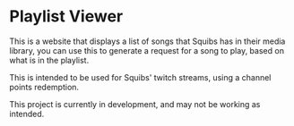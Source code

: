 # Playlist Viewer


This is a website that displays a list of songs that Squibs has in their media library, you can use this to generate a request for a song to play, based on what is in the playlist. 

This is intended to be used for Squibs' twitch streams, using a channel points redemption.

This project is currently in development, and may not be working as intended.